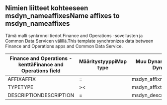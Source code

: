 ## <a name="name-affixes-to-msdyn_nameaffixes"></a><span data-ttu-id="ee83b-101">Nimien liitteet kohteeseen msdyn_nameaffixes</span><span class="sxs-lookup"><span data-stu-id="ee83b-101">Name affixes to msdyn_nameaffixes</span></span>

<span data-ttu-id="ee83b-102">Tämä malli synkronoi tiedot Finance and Operations -sovellusten ja Common Data Servicen välillä.</span><span class="sxs-lookup"><span data-stu-id="ee83b-102">This template synchronizes data between Finance and Operations apps and Common Data Service.</span></span>

<span data-ttu-id="ee83b-103">Finance and Operations -kenttä</span><span class="sxs-lookup"><span data-stu-id="ee83b-103">Finance and Operations field</span></span> | <span data-ttu-id="ee83b-104">Määritystyyppi</span><span class="sxs-lookup"><span data-stu-id="ee83b-104">Map type</span></span> | <span data-ttu-id="ee83b-105">Muu Dynamics 365 -kenttä</span><span class="sxs-lookup"><span data-stu-id="ee83b-105">Other Dynamics 365 field</span></span> | <span data-ttu-id="ee83b-106">Oletusarvo</span><span class="sxs-lookup"><span data-stu-id="ee83b-106">Default value</span></span>
---|---|---|---
<span data-ttu-id="ee83b-107">AFFIX</span><span class="sxs-lookup"><span data-stu-id="ee83b-107">AFFIX</span></span> | = | <span data-ttu-id="ee83b-108">msdyn_affix</span><span class="sxs-lookup"><span data-stu-id="ee83b-108">msdyn_affix</span></span> | 
<span data-ttu-id="ee83b-109">TYPE</span><span class="sxs-lookup"><span data-stu-id="ee83b-109">TYPE</span></span> | >< | <span data-ttu-id="ee83b-110">msdyn_affixtype</span><span class="sxs-lookup"><span data-stu-id="ee83b-110">msdyn_affixtype</span></span> | 
<span data-ttu-id="ee83b-111">DESCRIPTION</span><span class="sxs-lookup"><span data-stu-id="ee83b-111">DESCRIPTION</span></span> | = | <span data-ttu-id="ee83b-112">msdyn_description</span><span class="sxs-lookup"><span data-stu-id="ee83b-112">msdyn_description</span></span> | 
